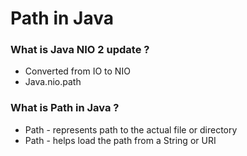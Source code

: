 # Path in Java

### What is Java NIO 2 update ?
- Converted from IO to NIO
- Java.nio.path


### What is Path in Java ?
- Path - represents path to the actual file or directory
- Path - helps load the path from a String or URI
